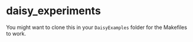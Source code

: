 # daisy_experiments

You might want to clone this in your `DaisyExamples` folder for the Makefiles to work.